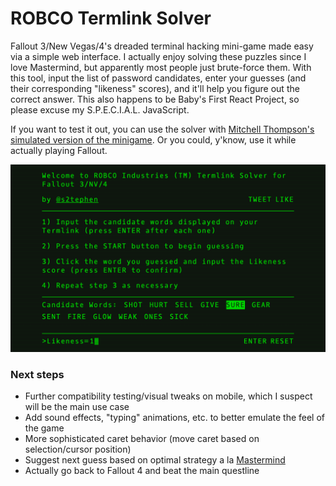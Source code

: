 # ROBCO Termlink Solver

Fallout 3/New Vegas/4's dreaded terminal hacking mini-game made easy via a simple web interface. I actually enjoy solving these puzzles since I love Mastermind, but apparently most people just brute-force them. With this tool, input the list of password candidates, enter your guesses (and their corresponding "likeness" scores), and it'll help you figure out the correct answer. This also happens to be Baby's First React Project, so please excuse my S.P.E.C.I.A.L. JavaScript.

If you want to test it out, you can use the solver with [Mitchell Thompson's simulated version of the minigame](http://mitchellthompson.net/demos/terminal/). Or you could, y'know, use it while actually playing Fallout.

![ROBCO Termlink Solver](share-preview.png)

### Next steps
* Further compatibility testing/visual tweaks on mobile, which I suspect will be the main use case
* Add sound effects, "typing" animations, etc. to better emulate the feel of the game
* More sophisticated caret behavior (move caret based on selection/cursor position)
* Suggest next guess based on optimal strategy a la [Mastermind](http://mathworld.wolfram.com/Mastermind.html)
* Actually go back to Fallout 4 and beat the main questline